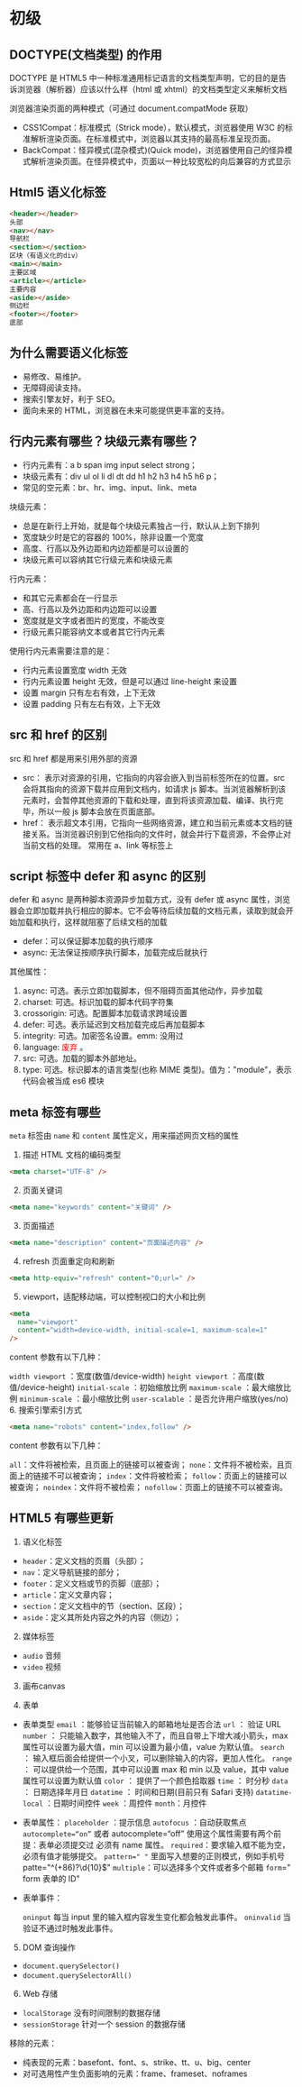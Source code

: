 # 初级

## DOCTYPE(⽂档类型) 的作⽤

DOCTYPE 是 HTML5 中一种标准通用标记语言的文档类型声明，它的目的是告诉浏览器（解析器）应该以什么样（html 或 xhtml）的文档类型定义来解析文档

浏览器渲染页面的两种模式（可通过 document.compatMode 获取）

- CSS1Compat：标准模式（Strick mode），默认模式，浏览器使用 W3C 的标准解析渲染页面。在标准模式中，浏览器以其支持的最高标准呈现页面。
- BackCompat：怪异模式(混杂模式)(Quick mode)，浏览器使用自己的怪异模式解析渲染页面。在怪异模式中，页面以一种比较宽松的向后兼容的方式显示

## Html5 语义化标签

```html
<header></header>
头部
<nav></nav>
导航栏
<section></section>
区块（有语义化的div）
<main></main>
主要区域
<article></article>
主要内容
<aside></aside>
侧边栏
<footer></footer>
底部
```

## 为什么需要语义化标签

- 易修改、易维护。
- 无障碍阅读支持。
- 搜索引擎友好，利于 SEO。
- 面向未来的 HTML，浏览器在未来可能提供更丰富的支持。

## 行内元素有哪些？块级元素有哪些？

- 行内元素有：a b span img input select strong；
- 块级元素有：div ul ol li dl dt dd h1 h2 h3 h4 h5 h6 p；
- 常见的空元素：br、hr、img、input、link、meta

块级元素：

- 总是在新行上开始，就是每个块级元素独占一行，默认从上到下排列
- 宽度缺少时是它的容器的 100%，除非设置一个宽度
- 高度、行高以及外边距和内边距都是可以设置的
- 块级元素可以容纳其它行级元素和块级元素

行内元素：

- 和其它元素都会在一行显示
- 高、行高以及外边距和内边距可以设置
- 宽度就是文字或者图片的宽度，不能改变
- 行级元素只能容纳文本或者其它行内元素

使用行内元素需要注意的是：

- 行内元素设置宽度 width 无效
- 行内元素设置 height 无效，但是可以通过 line-height 来设置
- 设置 margin 只有左右有效，上下无效
- 设置 padding 只有左右有效，上下无效

## src 和 href 的区别

src 和 href 都是用来引用外部的资源

- src： 表示对资源的引用，它指向的内容会嵌入到当前标签所在的位置。src 会将其指向的资源下载并应⽤到⽂档内，如请求 js 脚本。当浏览器解析到该元素时，会暂停其他资源的下载和处理，直到将该资源加载、编译、执⾏完毕，所以⼀般 js 脚本会放在页面底部。
- href： 表示超文本引用，它指向一些网络资源，建立和当前元素或本文档的链接关系。当浏览器识别到它他指向的⽂件时，就会并⾏下载资源，不会停⽌对当前⽂档的处理。 常用在 a、link 等标签上

## script 标签中 defer 和 async 的区别

defer 和 async 是两种脚本资源异步加载方式，没有 defer 或 async 属性，浏览器会立即加载并执行相应的脚本。它不会等待后续加载的文档元素，读取到就会开始加载和执行，这样就阻塞了后续文档的加载

- defer：可以保证脚本加载的执行顺序
- async: 无法保证按顺序执行脚本，加载完成后就执行

其他属性：

1. async: 可选。表示立即加载脚本，但不阻碍页面其他动作，异步加载
2. charset: 可选。标识加载的脚本代码字符集
3. crossorigin: 可选。配置脚本加载请求跨域设置
4. defer: 可选。表示延迟到文档加载完成后再加载脚本
5. integrity: 可选。加密签名设置。emm: 没用过
6. language: <span style="color: red">废弃 </span>。
7. src: 可选。加载的脚本外部地址。
8. type: 可选。标识脚本的语言类型(也称 MIME 类型)。值为："module"，表示代码会被当成 es6 模块

## meta 标签有哪些

`meta` 标签由 `name` 和 `content` 属性定义，用来描述网页文档的属性

1. 描述 HTML 文档的编码类型

```html
<meta charset="UTF-8" />
```

2. 页面关键词

```html
<meta name="keywords" content="关键词" />
```

3. 页面描述

```html
<meta name="description" content="页面描述内容" />
```

4. refresh 页面重定向和刷新

```html
<meta http-equiv="refresh" content="0;url=" />
```

5. viewport，适配移动端，可以控制视口的大小和比例

```html
<meta
  name="viewport"
  content="width=device-width, initial-scale=1, maximum-scale=1"
/>
```

content 参数有以下几种：

`width viewport` ：宽度(数值/device-width)
`height viewport` ：高度(数值/device-height)
`initial-scale` ：初始缩放比例
`maximum-scale` ：最大缩放比例
`minimum-scale` ：最小缩放比例
`user-scalable` ：是否允许用户缩放(yes/no) 6. 搜索引擎索引方式

```html
<meta name="robots" content="index,follow" />
```

content 参数有以下几种：

`all`：文件将被检索，且页面上的链接可以被查询；
`none`：文件将不被检索，且页面上的链接不可以被查询；
`index`：文件将被检索；
`follow`：页面上的链接可以被查询；
`noindex`：文件将不被检索；
`nofollow`：页面上的链接不可以被查询。

## HTML5 有哪些更新

1. 语义化标签

- `header`：定义文档的页眉（头部）；
- `nav`：定义导航链接的部分；
- `footer`：定义文档或节的页脚（底部）；
- `article`：定义文章内容；
- `section`：定义文档中的节（section、区段）；
- `aside`：定义其所处内容之外的内容（侧边）；

2. 媒体标签

- `audio` 音频
- `video` 视频

3. 画布canvas

4. 表单

- 表单类型
  `email` ：能够验证当前输入的邮箱地址是否合法
  `url` ： 验证 URL
  `number` ： 只能输入数字，其他输入不了，而且自带上下增大减小箭头，max 属性可以设置为最大值，min 可以设置为最小值，value 为默认值。
  `search` ： 输入框后面会给提供一个小叉，可以删除输入的内容，更加人性化。
  `range` ： 可以提供给一个范围，其中可以设置 max 和 min 以及 value，其中 value 属性可以设置为默认值
  `color` ： 提供了一个颜色拾取器
  `time` ： 时分秒
  `data` ： 日期选择年月日
  `datatime` ： 时间和日期(目前只有 Safari 支持)
  `datatime-local` ：日期时间控件
  `week` ：周控件
  `month`：月控件
- 表单属性：
  `placeholder` ：提示信息
  `autofocus` ：自动获取焦点
  `autocomplete=“on”` 或者 autocomplete=“off” 使用这个属性需要有两个前提：表单必须提交过 必须有 name 属性。
  `required`：要求输入框不能为空，必须有值才能够提交。
  `pattern=" "` 里面写入想要的正则模式，例如手机号 patte="^(+86)?\d{10}$"
  `multiple`：可以选择多个文件或者多个邮箱
  `form`=" form 表单的 ID"

- 表单事件：

  `oninput` 每当 input 里的输入框内容发生变化都会触发此事件。
  `oninvalid` 当验证不通过时触发此事件。

5. DOM 查询操作

- `document.querySelector()`
- `document.querySelectorAll()`

6. Web 存储

- `localStorage` 没有时间限制的数据存储
- `sessionStorage` 针对一个 session 的数据存储

移除的元素：

- 纯表现的元素：basefont、font、s、strike、tt、u、big、center
- 对可选用性产生负面影响的元素：frame、frameset、noframes
